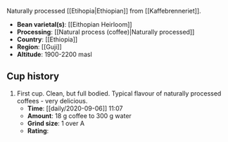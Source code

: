 Naturally processed [[Etihopia|Ethiopian]] from [[Kaffebrenneriet]]. 

- **Bean varietal(s)**: [[Eithopian Heirloom]]
- **Processing**: [[Natural process (coffee)|Naturally processed]]
- **Country**: [[Ethiopia]]
- **Region**: [[Guji]]
- **Altitude**: $1900$-$2200\text{ masl}$

## Cup history

1. First cup. Clean, but full bodied. Typical flavour of naturally processed coffees - very delicious.
	- **Time**: [[daily/2020-09-06]] 11:07
	- **Amount**: 18 g coffee to 300 g water
	- **Grind size**: 1 over A
	- **Rating**: 